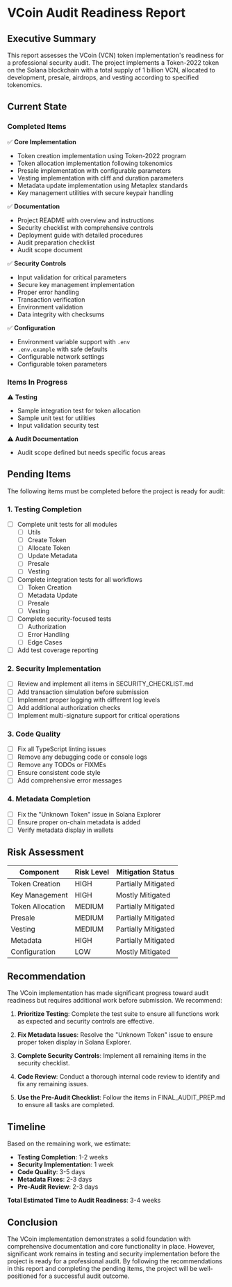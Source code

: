 # VCoin Audit Readiness Report

## Executive Summary

This report assesses the VCoin (VCN) token implementation's readiness for a professional security audit. The project implements a Token-2022 token on the Solana blockchain with a total supply of 1 billion VCN, allocated to development, presale, airdrops, and vesting according to specified tokenomics.

## Current State

### Completed Items

✅ **Core Implementation**
- Token creation implementation using Token-2022 program
- Token allocation implementation following tokenomics
- Presale implementation with configurable parameters
- Vesting implementation with cliff and duration parameters
- Metadata update implementation using Metaplex standards
- Key management utilities with secure keypair handling

✅ **Documentation**
- Project README with overview and instructions
- Security checklist with comprehensive controls
- Deployment guide with detailed procedures
- Audit preparation checklist
- Audit scope document

✅ **Security Controls**
- Input validation for critical parameters
- Secure key management implementation
- Proper error handling
- Transaction verification
- Environment validation
- Data integrity with checksums

✅ **Configuration**
- Environment variable support with `.env`
- `.env.example` with safe defaults
- Configurable network settings
- Configurable token parameters

### Items In Progress

⚠️ **Testing**
- Sample integration test for token allocation
- Sample unit test for utilities
- Input validation security test

⚠️ **Audit Documentation**
- Audit scope defined but needs specific focus areas

## Pending Items

The following items must be completed before the project is ready for audit:

### 1. Testing Completion

- [ ] Complete unit tests for all modules
  - [ ] Utils
  - [ ] Create Token
  - [ ] Allocate Token
  - [ ] Update Metadata
  - [ ] Presale
  - [ ] Vesting
- [ ] Complete integration tests for all workflows
  - [ ] Token Creation
  - [ ] Metadata Update
  - [ ] Presale
  - [ ] Vesting
- [ ] Complete security-focused tests
  - [ ] Authorization
  - [ ] Error Handling
  - [ ] Edge Cases
- [ ] Add test coverage reporting

### 2. Security Implementation

- [ ] Review and implement all items in SECURITY_CHECKLIST.md
- [ ] Add transaction simulation before submission
- [ ] Implement proper logging with different log levels
- [ ] Add additional authorization checks
- [ ] Implement multi-signature support for critical operations

### 3. Code Quality

- [ ] Fix all TypeScript linting issues
- [ ] Remove any debugging code or console logs
- [ ] Remove any TODOs or FIXMEs
- [ ] Ensure consistent code style
- [ ] Add comprehensive error messages

### 4. Metadata Completion

- [ ] Fix the "Unknown Token" issue in Solana Explorer
- [ ] Ensure proper on-chain metadata is added
- [ ] Verify metadata display in wallets

## Risk Assessment

| Component | Risk Level | Mitigation Status |
|-----------|------------|-------------------|
| Token Creation | HIGH | Partially Mitigated |
| Key Management | HIGH | Mostly Mitigated |
| Token Allocation | MEDIUM | Partially Mitigated |
| Presale | MEDIUM | Partially Mitigated |
| Vesting | MEDIUM | Partially Mitigated |
| Metadata | HIGH | Partially Mitigated |
| Configuration | LOW | Mostly Mitigated |

## Recommendation

The VCoin implementation has made significant progress toward audit readiness but requires additional work before submission. We recommend:

1. **Prioritize Testing**: Complete the test suite to ensure all functions work as expected and security controls are effective.

2. **Fix Metadata Issues**: Resolve the "Unknown Token" issue to ensure proper token display in Solana Explorer.

3. **Complete Security Controls**: Implement all remaining items in the security checklist.

4. **Code Review**: Conduct a thorough internal code review to identify and fix any remaining issues.

5. **Use the Pre-Audit Checklist**: Follow the items in FINAL_AUDIT_PREP.md to ensure all tasks are completed.

## Timeline

Based on the remaining work, we estimate:

- **Testing Completion**: 1-2 weeks
- **Security Implementation**: 1 week
- **Code Quality**: 3-5 days
- **Metadata Fixes**: 2-3 days
- **Pre-Audit Review**: 2-3 days

**Total Estimated Time to Audit Readiness**: 3-4 weeks

## Conclusion

The VCoin implementation demonstrates a solid foundation with comprehensive documentation and core functionality in place. However, significant work remains in testing and security implementation before the project is ready for a professional audit. By following the recommendations in this report and completing the pending items, the project will be well-positioned for a successful audit outcome. 